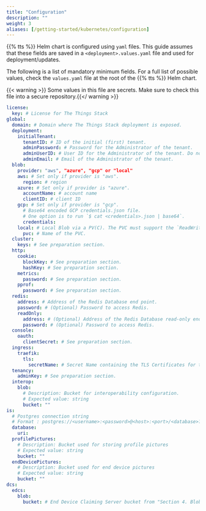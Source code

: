```yaml
---
title: "Configuration"
description: ""
weight: 3
aliases: [/getting-started/kubernetes/configuration]
---
```


{{% tts %}} Helm chart is configured using `yaml` files. This guide assumes that these fields are saved in a `<deployment>.values.yaml` file and used for deployment/updates.

<!--more-->

The following is a list of mandatory minimum fields. For a full list of possible values, check the `values.yaml` file at the root of the {{% tts %}} Helm chart.

{{< warning >}} Some values in this file are secrets. Make sure to check this file into a secure repository.{{</ warning >}}

```yaml
license:
  key: # License for The Things Stack
global:
  domain: # Domain where The Things Stack deployment is exposed.
  deployment:
    initialTenant:
      tenantID: # ID of the initial (first) tenant.
      adminPassword: # Password for the Administrator of the tenant.
      adminUserID: # User ID for the Administrator of the tenant. Do not use `admin`.
      adminEmail: # Email of the Administrator of the tenant.
  blob:
    provider: "aws", "azure", "gcp" or "local"
    aws: # Set only if provider is "aws".
      region: # region
    azure: # Set only if provider is "azure".
      accountName: # account name
      clientID: # client ID
    gcp: # Set only if provider is "gcp".
      # Base64 encoded GCP credentials.json file.
      # One option is to run `$ cat <credentials>.json | base64`.
      credentials:
    local: # Local Blob via a PV(C). The PVC must support the `ReadWriteMany` access mode.
      pvc: # Name of the PVC.
  cluster:
    keys: # See preparation section.
  http:
    cookie:
      blockKey: # See preparation section.
      hashKey: # See preparation section.
    metrics:
      password: # See preparation section.
    pprof:
      password: # See preparation section.
  redis:
    address: # Address of the Redis Database end point.
    password: # (Optional) Password to access Redis.
    readOnly:
      address: # (Optional) Address of the Redis Database read-only end point.
      password: # (Optional) Password to access Redis.
  console:
    oauth:
      clientSecret: # See preparation section.
  ingress:
    traefik:
      tls:
        secretName: # Secret Name containing the TLS Certificates for the Domain.
  tenancy:
    adminKey: # See preparation section.
  interop:
    blob:
      # Description: Bucket for interoperability configuration.
      # Expected value: string
      bucket: ""
is:
  # Postgres connection string
  # Format : postgres://<username>:<password>@<host>:<port>/<database>?<options>
  database:
    uri:
  profilePictures:
    # Description: Bucket used for storing profile pictures
    # Expected value: string
    bucket: ""
  endDevicePictures:
    # Description: Bucket used for end device pictures
    # Expected value: string
    bucket: ""
dcs:
  edcs:
    blob:
      bucket: # End Device Claiming Server bucket from "Section 4. Blob Storage"
```
